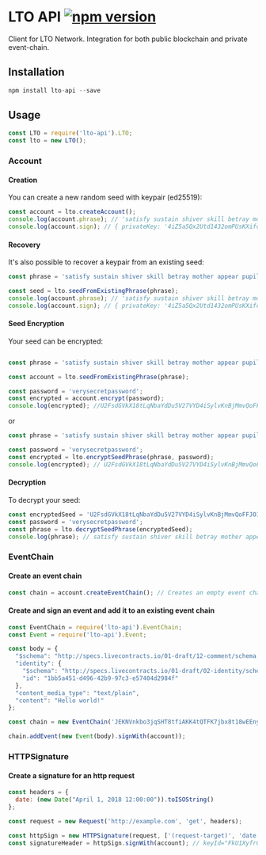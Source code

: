 # LTO API [![npm version](https://badge.fury.io/js/lto-api.svg)](https://badge.fury.io/js/lto-api)

Client for LTO Network. Integration for both public blockchain and private event-chain.

## Installation

```js
npm install lto-api --save
```

## Usage

```js
const LTO = require('lto-api').LTO;
const lto = new LTO();
```

### Account

#### Creation
You can create a new random seed with keypair (ed25519):

```js
const account = lto.createAccount();
console.log(account.phrase); // 'satisfy sustain shiver skill betray mother appear pupil coconut weasel firm top puzzle monkey seek'
console.log(account.sign); // { privateKey: '4iZ5a5Qx2Utd1432omPUsKXifctCnUr25PjYoR7ohLbnXgG6sazdBg2iXbywzuh6VNWPiFPCudSV2du9HxGxT8mV', publicKey: 'EUkmkWG6TRbsZdQ9UjGySTzkMJq9eaKAjwJpW3Wv6DDH' }

```


#### Recovery 

It's also possible to recover a keypair from an existing seed:

```js
const phrase = 'satisfy sustain shiver skill betray mother appear pupil coconut weasel firm top puzzle monkey seek';

const seed = lto.seedFromExistingPhrase(phrase);
console.log(account.phrase); // 'satisfy sustain shiver skill betray mother appear pupil coconut weasel firm top puzzle monkey seek'
console.log(account.sign); // { privateKey: '4iZ5a5Qx2Utd1432omPUsKXifctCnUr25PjYoR7ohLbnXgG6sazdBg2iXbywzuh6VNWPiFPCudSV2du9HxGxT8mV', publicKey: 'EUkmkWG6TRbsZdQ9UjGySTzkMJq9eaKAjwJpW3Wv6DDH' }

```

#### Seed Encryption

Your seed can be encrypted:

```js

const phrase = 'satisfy sustain shiver skill betray mother appear pupil coconut weasel firm top puzzle monkey seek';

const account = lto.seedFromExistingPhrase(phrase);

const password = 'verysecretpassword';
const encrypted = account.encrypt(password); 
console.log(encrypted); //U2FsdGVkX18tLqNbaYdDu5V27VYD4iSylvKnBjMmvQoFFJO1KbsoKKW1eK/y6kqahvv4eak8Uf8tO1w2I9hbcWFUJDysZh1UyaZt6TmXwYfUZq163e9qRhPn4xC8VkxFCymdzYNBAZgyw8ziRhSujujiDZFT3PTmhhkBwIT7FMs=

```

or

```js
const phrase = 'satisfy sustain shiver skill betray mother appear pupil coconut weasel firm top puzzle monkey seek';

const password = 'verysecretpassword';
const encrypted = lto.encryptSeedPhrase(phrase, password);
console.log(encrypted); // U2FsdGVkX18tLqNbaYdDu5V27VYD4iSylvKnBjMmvQoFFJO1KbsoKKW1eK/y6kqahvv4eak8Uf8tO1w2I9hbcWFUJDysZh1UyaZt6TmXwYfUZq163e9qRhPn4xC8VkxFCymdzYNBAZgyw8ziRhSujujiDZFT3PTmhhkBwIT7FMs=
``` 

#### Decryption

To decrypt your seed:

```js
const encryptedSeed = 'U2FsdGVkX18tLqNbaYdDu5V27VYD4iSylvKnBjMmvQoFFJO1KbsoKKW1eK/y6kqahvv4eak8Uf8tO1w2I9hbcWFUJDysZh1UyaZt6TmXwYfUZq163e9qRhPn4xC8VkxFCymdzYNBAZgyw8ziRhSujujiDZFT3PTmhhkBwIT7FMs=';
const password = 'verysecretpassword';
const phrase = lto.decryptSeedPhrase(encryptedSeed);
console.log(phrase); // satisfy sustain shiver skill betray mother appear pupil coconut weasel firm top puzzle monkey seek
```

### EventChain

#### Create an event chain


```js
const chain = account.createEventChain(); // Creates an empty event chain with a valid id and last hash
```

#### Create and sign an event and add it to an existing event chain

```js
const EventChain = require('lto-api').EventChain;
const Event = require('lto-api').Event;

const body = {
  "$schema": "http://specs.livecontracts.io/01-draft/12-comment/schema.json#",
  "identity": {
    "$schema": "http://specs.livecontracts.io/01-draft/02-identity/schema.json#",
    "id": "1bb5a451-d496-42b9-97c3-e57404d2984f"
  },
  "content_media_type": "text/plain",
  "content": "Hello world!"
};

const chain = new EventChain('JEKNVnkbo3jqSHT8tfiAKK4tQTFK7jbx8t18wEEnygya');

chain.addEvent(new Event(body).signWith(account));
```

### HTTPSignature

#### Create a signature for an http request

```js
const headers = {
  date: (new Date("April 1, 2018 12:00:00")).toISOString()
};

const request = new Request('http://example.com', 'get', headers);

const httpSign = new HTTPSignature(request, ['(request-target)', 'date']);
const signatureHeader = httpSign.signWith(account); // keyId="FkU1XyfrCftc4pQKXCrrDyRLSnifX1SMvmx1CYiiyB3Y",algorithm="ed25519-sha256",headers="(request-target) date",signature="tMAxot4iWb8gB4FQ2zqIMfH2Fd8kA9DwSoW3UZPj9f8QlpLX5VvWf314vFnM8MsDo5kqtGzk7XOOy0TL4zVWAg=="
```
